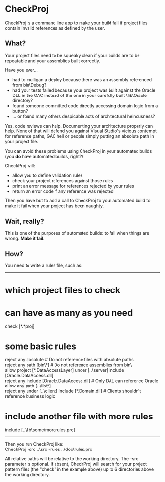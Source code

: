 CheckProj
=========

CheckProj is a command line app to make your build fail if project files contain invalid references as defined by the user.

## What? ##

Your project files need to be squeaky clean if your builds are to be repeatable and your assemblies built correctly.

Have you ever...

- had to mulligan a deploy because there was an assembly referenced from bin\Debug?
- had your tests failed because your project was built against the Oracle DLL in the GAC instead of the one in your carefully built \lib\Oracle directory?
- found someone committed code directly accessing domain logic from a button?
- ... or found many others despicable acts of architectural heinousness?

Yes, code reviews can help. Documenting your architecture properly can help. None of that will defend you against Visual Studio's vicious contempt for reference paths, GAC hell or people simply putting an absolute path in your project file.

You can avoid these problems using CheckProj in your automated builds (you **do** have automated builds, right?)

CheckProj will:

- allow you to define validation rules
- check your project references against those rules
- print an error message for references rejected by your rules
- return an error code if any reference was rejected

Then you have but to add a call to CheckProj to your automated build to make it fail when your project has been naughty.

## Wait, really? ##

This is one of the purposes of automated builds: to fail when things are wrong. **Make it fail**.

## How? ##

You need to write a rules file, such as:

---

   # which project files to check  
   # can have as many as you need  
   check [*.*proj]  

   # some basic rules  
   reject any absolute # Do not reference files with absolute paths  
   reject any path [bin\\\*] # Do not reference assemblies from bin\\  
   allow project [\*.DataAccessLayer] under [..\\server] include [Oracle.DataAccess.dll]  
   reject any include [Oracle.DataAccess.dll] # Only DAL can reference Oracle  
   allow any path [..\\lib\\\*]  
   reject any under [..\\client] include [\*.Domain.dll] # Clients shouldn't reference business logic  

   # include another file with more rules
   include [..\\lib\\some\\morerules.prc]  

---

Then you run CheckProj like:  
   CheckProj -src ..\src -rules ..\doc\rules.prc

All relative paths will be relative to the working directory.
The -src parameter is optional. If absent, CheckProj will search for your project pattern files (the "check" in the example above) up to 6 directories above the working directory.